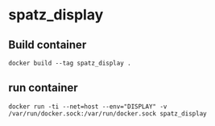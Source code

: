 # spatz_display

## Build container
```
docker build --tag spatz_display .
```

## run container
```
docker run -ti --net=host --env="DISPLAY" -v /var/run/docker.sock:/var/run/docker.sock spatz_display
```
